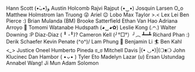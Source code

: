 Hann Scott (•̀ᴗ•́)و
Austin Holcomb
Rajvi Rajput (•‿•)
Josquin Larsen O_o
Matthew Holmstrom
Ian Truong 😜
Ariel 😉 Lobo
Max Taylor >.<
Lex Lei
Ben Pierce :)
Brian Mulanda (BM)
Brooke Satterfield
Ethan Van Hao
Adriana Arroyo 🌴
Tomomi Watanabe Hudspath (◕‿◕✿)
Leslie Kong (.ᴖ.)
Walter Downing :P
Diaz-Diaz ( ╹ -╹)?
Cameron Kell (╯°□°）╯︵ ┻━┻
Richard Phan :)
Derik Schaefer
Kevin Penate \(^o^)/
Lam Phung 🍭 
Benjamin Li 🏄 
Ben Kahl <*_*>
Justice Oneel
Humberto Pineda ಠ_ಠ
Mitchell Davis |(• ◡•)|(❍ᴥ❍
John Klucinec
Dan Hambor ( •⌄• )
Tyler Eto
Madelyn Lazar (*u*)
Ersan Ustundag
Annabel Wang!
Ji Mun
Adam Solomon
